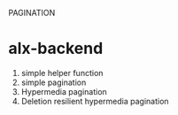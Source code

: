 PAGINATION

# alx-backend

1. simple helper function
2. simple pagination
3. Hypermedia pagination
4. Deletion resilient hypermedia pagination

